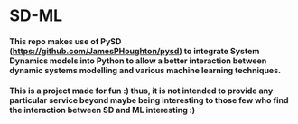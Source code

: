 # SD-ML
#### This repo makes use of PySD (https://github.com/JamesPHoughton/pysd) to integrate System Dynamics models into Python to allow a better interaction between dynamic systems modelling and various machine learning techniques.
#### This is a project made for fun :) thus, it is not intended to provide any particular service beyond maybe being interesting to those few who find the interaction between SD and ML interesting :)
